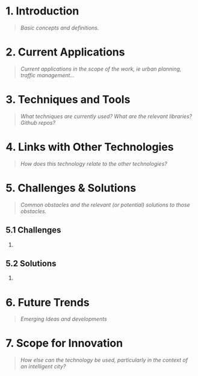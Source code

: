 # 1. Introduction
> *Basic concepts and definitions.*

# 2. Current Applications
>*Current applications in the scope of the work, ie urban planning, traffic management...*

# 3. Techniques and Tools
>*What techniques are currently used? What are the relevant libraries? Github repos?*

# 4. Links with Other Technologies
>*How does this technology relate to the other technologies?*

# 5. Challenges & Solutions
>*Common obstacles and the relevant (or potential) solutions to those obstacles.*

## 5.1 Challenges
1. 
## 5.2 Solutions
1. 

# 6. Future Trends
> *Emerging Ideas and developments*

# 7. Scope for Innovation
>*How else can the technology be used, particularly in the context of an intelligent city?*

